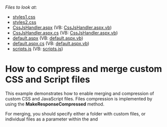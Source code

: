 <!-- default file list -->
*Files to look at*:

* [styles1.css](./CS/WebSite/CSS/styles1.css)
* [styles2.css](./CS/WebSite/CSS/styles2.css)
* [CssJsHandler.aspx](./CS/WebSite/CssJsHandler.aspx) (VB: [CssJsHandler.aspx.vb](./VB/WebSite/CssJsHandler.aspx.vb))
* [CssJsHandler.aspx.cs](./CS/WebSite/CssJsHandler.aspx.cs) (VB: [CssJsHandler.aspx.vb](./VB/WebSite/CssJsHandler.aspx.vb))
* [default.aspx](./CS/WebSite/default.aspx) (VB: [default.aspx.vb](./VB/WebSite/default.aspx.vb))
* [default.aspx.cs](./CS/WebSite/default.aspx.cs) (VB: [default.aspx.vb](./VB/WebSite/default.aspx.vb))
* [scripts.js](./CS/WebSite/Scripts/scripts.js) (VB: [scripts.js](./VB/WebSite/Scripts/scripts.js))
<!-- default file list end -->
# How to compress and merge custom CSS and Script files


<p>This example demonstrates how to enable merging and compression of custom CSS and JavaScript files. Files compression is implemented by using the <strong>MakeResponseCompressed</strong> method. </p><p>For merging, you should specify either a folder with custom files, or individual files as a parameter within the <link> and <script> tags. </p><p>In this example, the "CssJsHandler.aspx" prefix within the <script> and <link> tags defines a custom written handler that implements merging and compression of the specified JavaScript and CSS files. Specifying the folder with custom files or individual file for merging, the "CssJsHandler.aspx" prefix should also contain the corresponding attribute - cssfolder, cssfile, jsfolder or jsfile. </p><p>If a folder is specified as a parameter, custom files are initially merged and then compressed. Such merging causes a page to load faster. Linking an individual file is useful for only merging the specified CSS files. </p><p>Note that this example represents a temporary workaround, until suggestion <a href="https://www.devexpress.com/Support/Center/p/S33533">Compression Enhancements - Add an ability to compress and merge custom CSS/Script files</a> is implemented in version 2010 vol.1.</p>

<br/>


